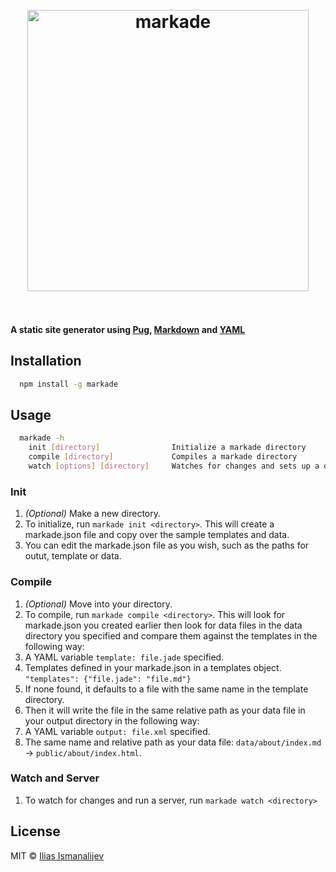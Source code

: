 <h1 align="center">
  <br>
  <img width="450" src="[http://i.il.ly/markade-black.png](https://github.com/Illyism/markade/assets/304283/60ef3113-3de3-4aab-b5f5-12e16b67ed82)" alt="markade">
  <br>
  <br>
</h1>

**A static site generator using [Pug](https://github.com/pugjs/pug), [Markdown](https://help.github.com/articles/markdown-basics/) and [YAML](http://www.yaml.org/)**


## Installation


```bash
  npm install -g markade
```

## Usage

```bash
  markade -h
    init [directory]                Initialize a markade directory
    compile [directory]             Compiles a markade directory
    watch [options] [directory]     Watches for changes and sets up a dev server
```

### Init

1. *(Optional)* Make a new directory.
2. To initialize, run `markade init <directory>`. This will create a markade.json file and copy over the sample templates and data.
3. You can edit the markade.json file as you wish, such as the paths for outut, template or data.

### Compile

1. *(Optional)* Move into your directory.
2. To compile, run `markade compile <directory>`. This will look for markade.json you created earlier then look for data files in the data directory you specified and compare them against the templates in the following way:
  1. A YAML variable `template: file.jade` specified.
  2. Templates defined in your markade.json in a templates object. `"templates": {"file.jade": "file.md"}`
  3. If none found, it defaults to a file with the same name in the template directory. 
3. Then it will write the file in the same relative path as your data file in your output directory in the following way:
  1. A YAML variable `output: file.xml` specified.
  2. The same name and relative path as your data file: `data/about/index.md` -> `public/about/index.html`.

### Watch and Server

1. To watch for changes and run a server, run `markade watch <directory>`

## License

MIT © [Ilias Ismanalijev](http://il.ly)
